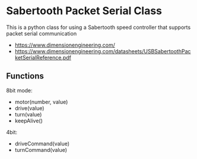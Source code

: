 Sabertooth Packet Serial Class
==============================

This is a python class for using a Sabertooth speed controller that supports packet serial communication

* https://www.dimensionengineering.com/
* https://www.dimensionengineering.com/datasheets/USBSabertoothPacketSerialReference.pdf

Functions 
---------

8bit mode:

* motor(number, value)
* drive(value)
* turn(value)
* keepAlive()

4bit:

* driveCommand(value)
* turnCommand(value)

